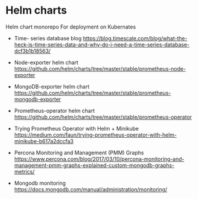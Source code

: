 # Helm charts
Helm chart monorepo
For deployment on Kubernates 

* Time- series database blog https://blog.timescale.com/blog/what-the-heck-is-time-series-data-and-why-do-i-need-a-time-series-database-dcf3b1b18563/

* Node-exporter helm chart
https://github.com/helm/charts/tree/master/stable/prometheus-node-exporter

* MongoDB-exporter helm chart
https://github.com/helm/charts/tree/master/stable/prometheus-mongodb-exporter

* Prometheus-operator helm chart
https://github.com/helm/charts/tree/master/stable/prometheus-operator

* Trying Prometheus Operator with Helm + Minikube
https://medium.com/faun/trying-prometheus-operator-with-helm-minikube-b617a2dccfa3

* Percona Monitoring and Management (PMM) Graphs
https://www.percona.com/blog/2017/03/10/percona-monitoring-and-management-pmm-graphs-explained-custom-mongodb-graphs-metrics/

* Mongodb monitoring 
https://docs.mongodb.com/manual/administration/monitoring/

